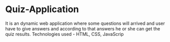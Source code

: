 # Quiz-Application
It is an dynamic web application where some questions will arrived and user have to give answers and according to that answers he or she can get the quiz results.
Technologies used - HTML, CSS, JavaScrip
